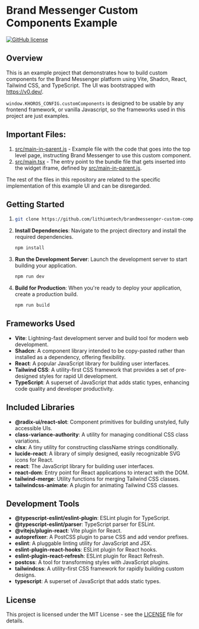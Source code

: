 # Brand Messenger Custom Components Example

[![GitHub license](https://img.shields.io/badge/license-MIT-blue.svg)](https://github.com/lithiumtech/brandmessenger-custom-components/blob/main/LICENSE)

## Overview
This is an example project that demonstrates how to build custom components for the Brand Messenger platform using Vite, Shadcn, React, Tailwind CSS, and TypeScript. The UI was bootstrapped with https://v0.dev/.

`window.KHOROS_CONFIG.customComponents` is designed to be usable by any frontend framework, or vanilla Javascript, so the frameworks used in this project are just examples.

## Important Files:
1. [src/main-in-parent.js](src/main-in-parent.js) - Example file with the code that goes into the top level page, instructing Brand Messenger to use this custom component.
2. [src/main.tsx](src/main.tsx) - The entry point to the bundle file that gets inserted into the widget iframe, defined by [src/main-in-parent.js](src/main-in-parent.js). 

The rest of the files in this repository are related to the specific implementation of this example UI and can be disregarded.

## Getting Started

1. 
    ```bash
    git clone https://github.com/lithiumtech/brandmessenger-custom-components.git
    ```

2. **Install Dependencies**: Navigate to the project directory and install the required dependencies.

    ```bash
    npm install
    ```

3. **Run the Development Server**: Launch the development server to start building your application.

    ```bash
    npm run dev
    ```

4. **Build for Production**: When you're ready to deploy your application, create a production build.

    ```bash
    npm run build
    ```

## Frameworks Used

- **Vite**: Lightning-fast development server and build tool for modern web development.
- **Shadcn**: A component library intended to be copy-pasted rather than installed as a dependency, offering flexibility.
- **React**: A popular JavaScript library for building user interfaces.
- **Tailwind CSS**: A utility-first CSS framework that provides a set of pre-designed styles for rapid UI development.
- **TypeScript**: A superset of JavaScript that adds static types, enhancing code quality and developer productivity.



## Included Libraries

- **@radix-ui/react-slot**: Component primitives for building unstyled, fully accessible UIs.
- **class-variance-authority**: A utility for managing conditional CSS class variations.
- **clsx**: A tiny utility for constructing className strings conditionally.
- **lucide-react**: A library of simply designed, easily recognizable SVG icons for React.
- **react**: The JavaScript library for building user interfaces.
- **react-dom**: Entry point for React applications to interact with the DOM.
- **tailwind-merge**: Utility functions for merging Tailwind CSS classes.
- **tailwindcss-animate**: A plugin for animating Tailwind CSS classes.

## Development Tools

- **@typescript-eslint/eslint-plugin**: ESLint plugin for TypeScript.
- **@typescript-eslint/parser**: TypeScript parser for ESLint.
- **@vitejs/plugin-react**: Vite plugin for React.
- **autoprefixer**: A PostCSS plugin to parse CSS and add vendor prefixes.
- **eslint**: A pluggable linting utility for JavaScript and JSX.
- **eslint-plugin-react-hooks**: ESLint plugin for React hooks.
- **eslint-plugin-react-refresh**: ESLint plugin for React Refresh.
- **postcss**: A tool for transforming styles with JavaScript plugins.
- **tailwindcss**: A utility-first CSS framework for rapidly building custom designs.
- **typescript**: A superset of JavaScript that adds static types.

## License

This project is licensed under the MIT License - see the [LICENSE](LICENSE) file for details.
